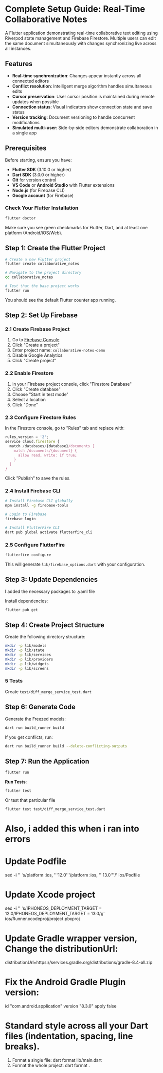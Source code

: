 # Complete Setup Guide: Real-Time Collaborative Notes

A Flutter application demonstrating real-time collaborative text editing using Riverpod state management and Firebase Firestore. Multiple users can edit the same document simultaneously with changes synchronizing live across all instances.

## Features

- **Real-time synchronization**: Changes appear instantly across all connected editors
- **Conflict resolution**: Intelligent merge algorithm handles simultaneous edits
- **Cursor preservation**: User cursor position is maintained during remote updates when possible
- **Connection status**: Visual indicators show connection state and save status
- **Version tracking**: Document versioning to handle concurrent modifications
- **Simulated multi-user**: Side-by-side editors demonstrate collaboration in a single app

## Prerequisites

Before starting, ensure you have:

- **Flutter SDK** (3.10.0 or higher)
- **Dart SDK** (3.0.0 or higher)
- **Git** for version control
- **VS Code** or **Android Studio** with Flutter extensions
- **Node.js** (for Firebase CLI)
- **Google account** (for Firebase)

### Check Your Flutter Installation

```bash
flutter doctor
```

Make sure you see green checkmarks for Flutter, Dart, and at least one platform (Android/iOS/Web).

## Step 1: Create the Flutter Project

```bash
# Create a new Flutter project
flutter create collaborative_notes

# Navigate to the project directory
cd collaborative_notes

# Test that the base project works
flutter run
```

You should see the default Flutter counter app running.

## Step 2: Set Up Firebase

### 2.1 Create Firebase Project

1. Go to [Firebase Console](https://console.firebase.google.com/)
2. Click "Create a project"
3. Enter project name: `collaborative-notes-demo`
4. Disable Google Analytics
5. Click "Create project"

### 2.2 Enable Firestore

1. In your Firebase project console, click "Firestore Database"
2. Click "Create database"
3. Choose "Start in test mode"
4. Select a location
5. Click "Done"

### 2.3 Configure Firestore Rules

In the Firestore console, go to "Rules" tab and replace with:

```javascript
rules_version = '2';
service cloud.firestore {
  match /databases/{database}/documents {
    match /documents/{document} {
      allow read, write: if true;
    }
  }
}
```

Click "Publish" to save the rules.

### 2.4 Install Firebase CLI

```bash
# Install Firebase CLI globally
npm install -g firebase-tools

# Login to Firebase
firebase login

# Install FlutterFire CLI
dart pub global activate flutterfire_cli
```

### 2.5 Configure FlutterFire

```bash
flutterfire configure

```

This will generate `lib/firebase_options.dart` with your configuration.

## Step 3: Update Dependencies

I added the necessary packages to .yaml file

Install dependencies:

```bash
flutter pub get
```

## Step 4: Create Project Structure

Create the following directory structure:

```bash
mkdir -p lib/models
mkdir -p lib/state
mkdir -p lib/services
mkdir -p lib/providers
mkdir -p lib/widgets
mkdir -p lib/screens
```

### 5 Tests

Create `test/diff_merge_service_test.dart`

## Step 6: Generate Code

Generate the Freezed models:

```bash
dart run build_runner build
```

If you get conflicts, run:

```bash
dart run build_runner build --delete-conflicting-outputs
```

## Step 7: Run the Application

```bash
flutter run
```

**Run Tests**:

```bash
flutter test
```

Or test that particular file

```bash
flutter test test/diff_merge_service_test.dart
```

# Also, i added this when i ran into errors

# Update Podfile

sed -i '' 's/platform :ios, '\''12.0'\''/platform :ios, '\''13.0'\''/' ios/Podfile

# Update Xcode project

sed -i '' 's/IPHONEOS_DEPLOYMENT_TARGET = 12.0/IPHONEOS_DEPLOYMENT_TARGET = 13.0/g' ios/Runner.xcodeproj/project.pbxproj

# Update Gradle wrapper version, Change the distributionUrl:

distributionUrl=https\://services.gradle.org/distributions/gradle-8.4-all.zip

# Fix the Android Gradle Plugin version:

id "com.android.application" version "8.3.0" apply false

# Standard style across all your Dart files (indentation, spacing, line breaks).

1. Format a single file:
   dart format lib/main.dart
2. Format the whole project:
   dart format .
